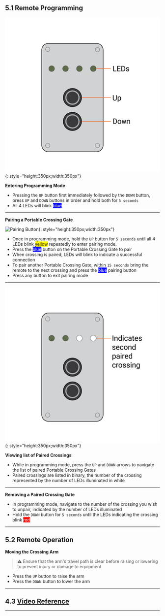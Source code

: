 ## 5.1 Remote Programming

![Portable Crossing Gate Remote](assets/Remote-01.png){: style="height:350px;width:350px"}

**Entering Programming Mode**

* Pressing the ``UP`` button first immediately followed by the ``DOWN`` button, press ``UP`` and ``DOWN`` buttons in order and hold both for ``5 seconds``
* All 4 LEDs will blink <span style="background-color:rgb(0, 0, 255)"><span style="color:white;">blue</span></span>

---

**Pairing a Portable Crossing Gate**

![Pairing Button](assets/Remote_02.png){: style="height:350px;width:350px"}

* Once in programming mode, hold the ``UP`` button for ``5 seconds`` until all 4 LEDs blink <span style="background-color:rgb(255, 251, 0)">yellow</span> repeatedly to enter pairing mode.
* Press the <span style="background-color:rgb(0, 0, 255)"><span style="color:white;">blue</span></span> button on the Portable Crossing Gate to pair
* When crossing is paired, LEDs will blink to indicate a successful connection
* To pair another Portable Crossing Gate, within ``15 seconds`` bring the remote to the next crossing and press the <span style="background-color:rgb(0, 0, 255)"><span style="color:white;">blue</span></span> pairing button
* Press any button to exit pairing mode
---

![List of Crossings](assets/Remote_03-01.png){: style="height:350px;width:350px"}

**Viewing list of Paired Crossings**

* While in programming mode, press the ``UP`` and ``DOWN`` arrows to navigate the list of paired Portable Crossing Gates
* Paired crossings are listed in binary, the number of the crossing represented by the number of LEDs illuminated in white

---

**Removing a Paired Crossing Gate**

* In programming mode, navigate to the number of the crossing you wish to unpair, indicated by the number of LEDs illuminated
* Hold the ``DOWN`` button for ``5 seconds`` until the LEDs indicating the crossing blink <span style="background-color:rgb(255, 0, 0)"><span style="color:white;">red</span></span>

---

## 5.2 Remote Operation
  
**Moving the Crossing Arm**

> ⚠️ Ensure that the arm's travel path is clear before raising or lowering to prevent injury or damage to equipment.

* Press the ``UP`` button to raise the arm
* Press the ``DOWN`` button to lower the arm

---

## 4.3 [Video Reference](https://drive.google.com/drive/folders/1m8iu9sO9QyP0LjTphAF3QGKxYsJJ6iOA?usp=drive_link)

---
